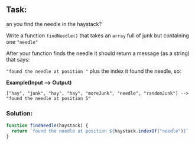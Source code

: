 ## Task:
an you find the needle in the haystack?

Write a function `findNeedle()` that takes an `array` full of junk but containing one `"needle"`

After your function finds the needle it should return a message (as a string) that says:

`"found the needle at position "` plus the index it found the needle, so:

**Example(Input --> Output)**
```
["hay", "junk", "hay", "hay", "moreJunk", "needle", "randomJunk"] --> "found the needle at position 5"
```


### Solution:
```javascript
function findNeedle(haystack) {
  return `found the needle at position ${haystack.indexOf("needle")}`
}
```
